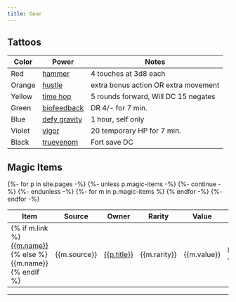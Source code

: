 ```yaml
---
title: Gear
---
```


## Tattoos

| Color  | Power          | Notes                                |
|--------|----------------|--------------------------------------|
| Red    | [hammer]       | 4 touches at 3d8 each                |
| Orange | [hustle]       | extra bonus action OR extra movement |
| Yellow | [time hop]     | 5 rounds forward, Will DC 15 negates |
| Green  | [biofeedback]  | DR 4/- for 7 min.                    |
| Blue   | [defy gravity] | 1 hour, self only                    |
| Violet | [vigor]        | 20 temporary HP for 7 min.           |
| Black  | [truevenom]    | Fort save DC                         |

## Magic Items

<table>
<thead>
<tr>
  <th>Item</th>
  <th>Source</th>
  <th>Owner</th>
  <th>Rarity</th>
  <th>Value</th>
  <th>Rules</th>
</tr>
</thead>
<tbody>
{%- for p in site.pages -%}
{%- unless p.magic-items -%} {%- continue -%} {%- endunless -%}
{%- for m in p.magic-items %}
<tr>
  <td>{% if m.link %}<a href="{{m.link}}">{{m.name}}</a>{% else %}{{m.name}}{% endif %}</td>
  <td>{{m.source}}</td>
  <td><a href="{{site.baseurl}}{{p.url}}">{{p.title}}</a></td>
  <td>{{m.rarity}}</td>
  <td>{{m.value}}</td>
  <td>DMG {{m.page}}</td>
</tr>
{% endfor -%}
{%- endfor -%}
</tbody>
</table>

------------------------

[hammer]: https://www.d20pfsrd.com/alternative-rule-systems/psionics-unleashed/psionic-powers/h/hammer
[hustle]: https://www.d20pfsrd.com/alternative-rule-systems/psionics-unleashed/psionic-powers/h/hustle
[biofeedback]: https://www.d20pfsrd.com/alternative-rule-systems/psionics-unleashed/psionic-powers/b/biofeedback/
[defy gravity]: https://www.d20pfsrd.com/alternative-rule-systems/psionics-unleashed/psionic-powers/d/defy-gravity
[time hop]: https://www.d20pfsrd.com/alternative-rule-systems/psionics-unleashed/psionic-powers/t/time-hop/
[vigor]: https://www.d20pfsrd.com/alternative-rule-systems/psionics-unleashed/psionic-powers/v/vigor/
[truevenom]: https://www.d20pfsrd.com/alternative-rule-systems/psionics-unleashed/psionic-powers/t/truevenom/
